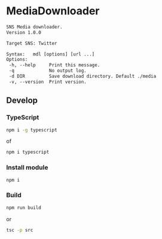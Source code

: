 # MediaDownloader

```txt
SNS Media downloader.
Version 1.0.0

Target SNS: Twitter

Syntax:   mdl [options] [url ...]
Options:
 -h, --help     Print this message.
 -q             No output log.
 -d DIR         Save download directory. Default ./media
 -v, --version  Print version.
```

## Develop

### TypeScript

```sh
npm i -g typescript
```

of

```sh
npm i typescript
```

### Install module

```sh
npm i
```

### Build

```sh
npm run build
```

or

```sh
tsc -p src
```
